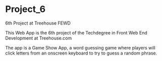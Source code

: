 # Project_6
6th Project at Treehouse FEWD

This Web App is the 6th project of the Techdegree in Front Web End Development at Treehouse.com

The app is a Game Show App, a word guessing game where players will click letters from an onscreen keyboard to try to guess a random phrase.
